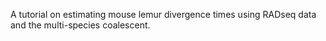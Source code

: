 A tutorial on estimating mouse lemur divergence times using RADseq
data and the multi-species coalescent.
